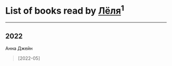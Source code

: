 # List of books read by [Лёля](https://plus.google.com/u/0/116548990352210245412/)<sup>1</sup>
---

## 2022

Анна Джейн
> [2022-05] 



